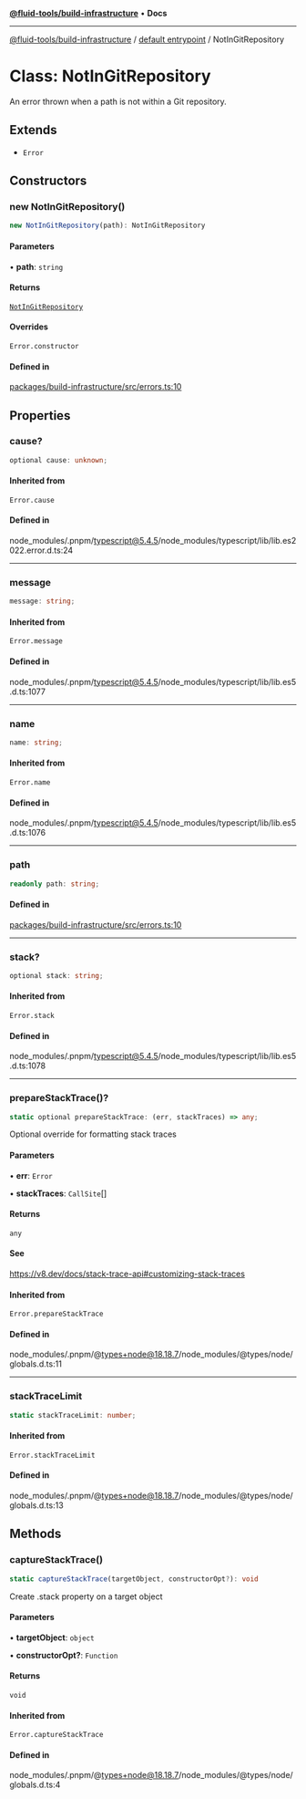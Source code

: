 [**@fluid-tools/build-infrastructure**](../../README.md) • **Docs**

***

[@fluid-tools/build-infrastructure](../../README.md) / [default entrypoint](../README.md) / NotInGitRepository

# Class: NotInGitRepository

An error thrown when a path is not within a Git repository.

## Extends

- `Error`

## Constructors

### new NotInGitRepository()

```ts
new NotInGitRepository(path): NotInGitRepository
```

#### Parameters

• **path**: `string`

#### Returns

[`NotInGitRepository`](NotInGitRepository.md)

#### Overrides

`Error.constructor`

#### Defined in

[packages/build-infrastructure/src/errors.ts:10](https://github.com/microsoft/FluidFramework/blob/main/build-tools/packages/build-infrastructure/src/errors.ts#L10)

## Properties

### cause?

```ts
optional cause: unknown;
```

#### Inherited from

`Error.cause`

#### Defined in

node\_modules/.pnpm/typescript@5.4.5/node\_modules/typescript/lib/lib.es2022.error.d.ts:24

***

### message

```ts
message: string;
```

#### Inherited from

`Error.message`

#### Defined in

node\_modules/.pnpm/typescript@5.4.5/node\_modules/typescript/lib/lib.es5.d.ts:1077

***

### name

```ts
name: string;
```

#### Inherited from

`Error.name`

#### Defined in

node\_modules/.pnpm/typescript@5.4.5/node\_modules/typescript/lib/lib.es5.d.ts:1076

***

### path

```ts
readonly path: string;
```

#### Defined in

[packages/build-infrastructure/src/errors.ts:10](https://github.com/microsoft/FluidFramework/blob/main/build-tools/packages/build-infrastructure/src/errors.ts#L10)

***

### stack?

```ts
optional stack: string;
```

#### Inherited from

`Error.stack`

#### Defined in

node\_modules/.pnpm/typescript@5.4.5/node\_modules/typescript/lib/lib.es5.d.ts:1078

***

### prepareStackTrace()?

```ts
static optional prepareStackTrace: (err, stackTraces) => any;
```

Optional override for formatting stack traces

#### Parameters

• **err**: `Error`

• **stackTraces**: `CallSite`[]

#### Returns

`any`

#### See

https://v8.dev/docs/stack-trace-api#customizing-stack-traces

#### Inherited from

`Error.prepareStackTrace`

#### Defined in

node\_modules/.pnpm/@types+node@18.18.7/node\_modules/@types/node/globals.d.ts:11

***

### stackTraceLimit

```ts
static stackTraceLimit: number;
```

#### Inherited from

`Error.stackTraceLimit`

#### Defined in

node\_modules/.pnpm/@types+node@18.18.7/node\_modules/@types/node/globals.d.ts:13

## Methods

### captureStackTrace()

```ts
static captureStackTrace(targetObject, constructorOpt?): void
```

Create .stack property on a target object

#### Parameters

• **targetObject**: `object`

• **constructorOpt?**: `Function`

#### Returns

`void`

#### Inherited from

`Error.captureStackTrace`

#### Defined in

node\_modules/.pnpm/@types+node@18.18.7/node\_modules/@types/node/globals.d.ts:4
